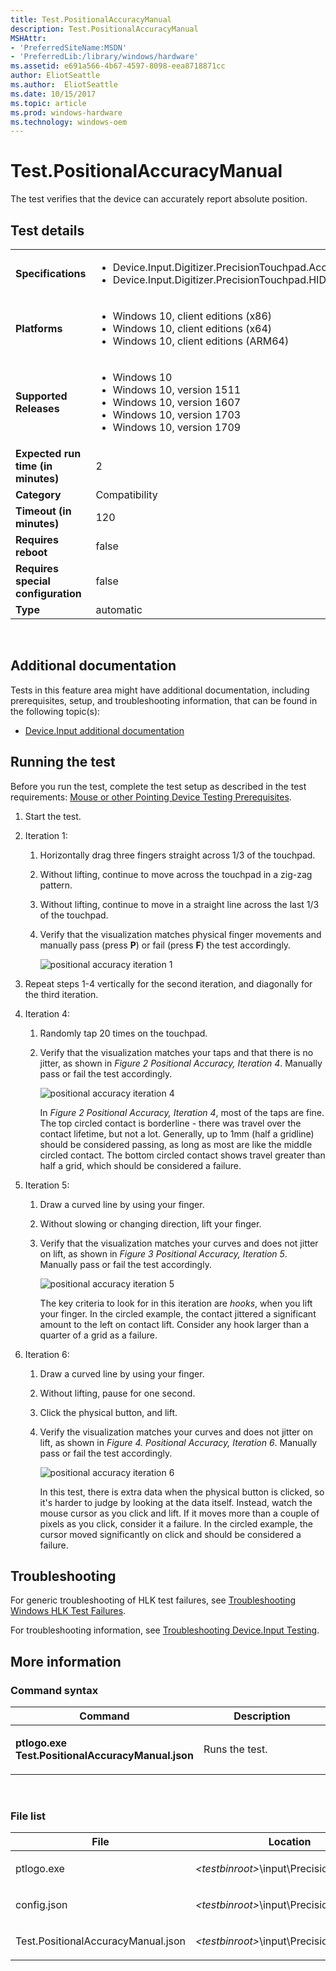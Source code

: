 ```yaml
---
title: Test.PositionalAccuracyManual
description: Test.PositionalAccuracyManual
MSHAttr:
- 'PreferredSiteName:MSDN'
- 'PreferredLib:/library/windows/hardware'
ms.assetid: e691a566-4b67-4597-8098-eea8718871cc
author: EliotSeattle
ms.author:  EliotSeattle
ms.date: 10/15/2017
ms.topic: article
ms.prod: windows-hardware
ms.technology: windows-oem
---
```


# <span id="p_hlk_test.4f3bbf6c-cbf1-447d-8939-3f1279030a04"></span>Test.PositionalAccuracyManual


The test verifies that the device can accurately report absolute position.

## Test details
|||
|---|---|
| **Specifications**  | <ul><li>Device.Input.Digitizer.PrecisionTouchpad.Accuracy</li><li>Device.Input.Digitizer.PrecisionTouchpad.HIDCompliant</li></ul> |  
| **Platforms**   | <ul><li>Windows 10, client editions (x86)</li><li>Windows 10, client editions (x64)</li><li>Windows 10, client editions (ARM64)</li></ul> |
| **Supported Releases** | <ul><li>Windows 10</li><li>Windows 10, version 1511</li><li>Windows 10, version 1607</li><li>Windows 10, version 1703</li><li>Windows 10, version 1709</li></ul> |
|**Expected run time (in minutes)**| 2 |
|**Category**| Compatibility |
|**Timeout (in minutes)**| 120 |
|**Requires reboot**| false |
|**Requires special configuration**| false |
|**Type**| automatic |

 

## <span id="Additional_documentation"></span><span id="additional_documentation"></span><span id="ADDITIONAL_DOCUMENTATION"></span>Additional documentation


Tests in this feature area might have additional documentation, including prerequisites, setup, and troubleshooting information, that can be found in the following topic(s):

-   [Device.Input additional documentation](device-input-additional-documentation.md)

## <span id="Running_the_test"></span><span id="running_the_test"></span><span id="RUNNING_THE_TEST"></span>Running the test


Before you run the test, complete the test setup as described in the test requirements: [Mouse or other Pointing Device Testing Prerequisites](mouse-or-other-pointing-device-testing-prerequisites.md).

1.  Start the test.

2.  Iteration 1:

    1.  Horizontally drag three fingers straight across 1/3 of the touchpad.

    2.  Without lifting, continue to move across the touchpad in a zig-zag pattern.

    3.  Without lifting, continue to move in a straight line across the last 1/3 of the touchpad.

    4.  Verify that the visualization matches physical finger movements and manually pass (press **P**) or fail (press **F**) the test accordingly.

        ![positional accuracy iteration 1](images/hck-winb-fig1-positionalaccuracy-iteration1.jpg)

3.  Repeat steps 1-4 vertically for the second iteration, and diagonally for the third iteration.

4.  Iteration 4:

    1.  Randomly tap 20 times on the touchpad.

    2.  Verify that the visualization matches your taps and that there is no jitter, as shown in *Figure 2 Positional Accuracy, Iteration 4*. Manually pass or fail the test accordingly.

        ![positional accuracy iteration 4](images/hck-winb-fig2-positionalaccuracy-iteration4.jpg)

        In *Figure 2 Positional Accuracy, Iteration 4*, most of the taps are fine. The top circled contact is borderline - there was travel over the contact lifetime, but not a lot. Generally, up to 1mm (half a gridline) should be considered passing, as long as most are like the middle circled contact. The bottom circled contact shows travel greater than half a grid, which should be considered a failure.

5.  Iteration 5:

    1.  Draw a curved line by using your finger.

    2.  Without slowing or changing direction, lift your finger.

    3.  Verify that the visualization matches your curves and does not jitter on lift, as shown in *Figure 3 Positional Accuracy, Iteration 5*. Manually pass or fail the test accordingly.

        ![positional accuracy iteration 5](images/hck-winb-fig3-positionalaccuracy-iteration5.jpg)

        The key criteria to look for in this iteration are *hooks*, when you lift your finger. In the circled example, the contact jittered a significant amount to the left on contact lift. Consider any hook larger than a quarter of a grid as a failure.

6.  Iteration 6:

    1.  Draw a curved line by using your finger.

    2.  Without lifting, pause for one second.

    3.  Click the physical button, and lift.

    4.  Verify the visualization matches your curves and does not jitter on lift, as shown in *Figure 4. Positional Accuracy, Iteration 6*. Manually pass or fail the test accordingly.

        ![positional accuracy iteration 6](images/hck-winb-fig4-positionalaccuracy-iteration6.jpg)

        In this test, there is extra data when the physical button is clicked, so it's harder to judge by looking at the data itself. Instead, watch the mouse cursor as you click and lift. If it moves more than a couple of pixels as you click, consider it a failure. In the circled example, the cursor moved significantly on click and should be considered a failure.

## <span id="Troubleshooting"></span><span id="troubleshooting"></span><span id="TROUBLESHOOTING"></span>Troubleshooting


For generic troubleshooting of HLK test failures, see [Troubleshooting Windows HLK Test Failures](..\user\troubleshooting-windows-hlk-test-failures.md).

For troubleshooting information, see [Troubleshooting Device.Input Testing](troubleshooting-deviceinput-testing.md).

## <span id="More_information"></span><span id="more_information"></span><span id="MORE_INFORMATION"></span>More information


### <span id="Command_syntax"></span><span id="command_syntax"></span><span id="COMMAND_SYNTAX"></span>Command syntax

<table>
<colgroup>
<col width="50%" />
<col width="50%" />
</colgroup>
<thead>
<tr class="header">
<th>Command</th>
<th>Description</th>
</tr>
</thead>
<tbody>
<tr class="odd">
<td><p><strong>ptlogo.exe Test.PositionalAccuracyManual.json</strong></p></td>
<td><p>Runs the test.</p></td>
</tr>
</tbody>
</table>

 

### <span id="File_list"></span><span id="file_list"></span><span id="FILE_LIST"></span>File list

<table>
<colgroup>
<col width="50%" />
<col width="50%" />
</colgroup>
<thead>
<tr class="header">
<th>File</th>
<th>Location</th>
</tr>
</thead>
<tbody>
<tr class="odd">
<td><p>ptlogo.exe</p></td>
<td><p><em>&lt;testbinroot&gt;</em>\input\PrecisionTouchpad\</p></td>
</tr>
<tr class="even">
<td><p>config.json</p></td>
<td><p><em>&lt;testbinroot&gt;</em>\input\PrecisionTouchpad\</p></td>
</tr>
<tr class="odd">
<td><p>Test.PositionalAccuracyManual.json</p></td>
<td><p><em>&lt;testbinroot&gt;</em>\input\PrecisionTouchpad\</p></td>
</tr>
</tbody>
</table>

 

 

 






